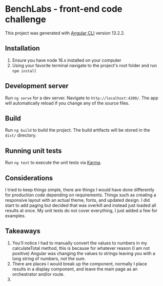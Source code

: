 # BenchLabs - front-end code challenge

This project was generated with [Angular CLI](https://github.com/angular/anguar-cli) version 13.2.2.

## Installation

1. Ensure you have node 16.x installed on your computer
2. Using your favorite terminal navigate to the project's root folder and run `npm install`

## Development server

Run `ng serve` for a dev server. Navigate to `http://localhost:4200/`. The app will automatically reload if you change
any of the source files.

## Build

Run `ng build` to build the project. The build artifacts will be stored in the `dist/` directory.

## Running unit tests

Run `ng test` to execute the unit tests via [Karma](https://karma-runner.github.io).

## Considerations

I tried to keep things simple, there are things I would have done differently for production code depending on
requirements. Things such as creating a responsive layout with an actual theme, fonts, and updated design. I did start
to add paging but decided that was overkill and instead just loaded all results at once. My unit tests do not cover
everything, I just added a few for examples.

## Takeaways

1. You'll notice I had to manually convert the values to numbers in my calculateTotal method, this is because for
   whatever reason (I am not positive) Angular was changing the values to strings leaving you with a long string of
   numbers, not the sum.
2. There are places I would break up the component, normally I place results in a display component, and leave the main
   page as an orchestrator and/or route.
3. 


